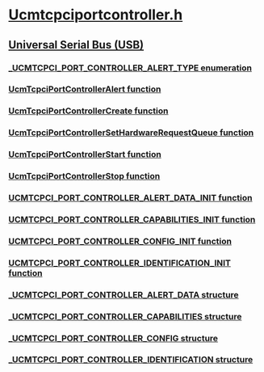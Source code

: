 # [Ucmtcpciportcontroller.h](index.md)
## [Universal Serial Bus (USB)](../_usbref/index.md)
### [_UCMTCPCI_PORT_CONTROLLER_ALERT_TYPE enumeration](../ucmtcpciportcontroller/ne-ucmtcpciportcontroller-_ucmtcpci_port_controller_alert_type.md)
### [UcmTcpciPortControllerAlert function](../ucmtcpciportcontroller/nf-ucmtcpciportcontroller-ucmtcpciportcontrolleralert.md)
### [UcmTcpciPortControllerCreate function](../ucmtcpciportcontroller/nf-ucmtcpciportcontroller-ucmtcpciportcontrollercreate.md)
### [UcmTcpciPortControllerSetHardwareRequestQueue function](../ucmtcpciportcontroller/nf-ucmtcpciportcontroller-ucmtcpciportcontrollersethardwarerequestqueue.md)
### [UcmTcpciPortControllerStart function](../ucmtcpciportcontroller/nf-ucmtcpciportcontroller-ucmtcpciportcontrollerstart.md)
### [UcmTcpciPortControllerStop function](../ucmtcpciportcontroller/nf-ucmtcpciportcontroller-ucmtcpciportcontrollerstop.md)
### [UCMTCPCI_PORT_CONTROLLER_ALERT_DATA_INIT function](../ucmtcpciportcontroller/nf-ucmtcpciportcontroller-ucmtcpci_port_controller_alert_data_init.md)
### [UCMTCPCI_PORT_CONTROLLER_CAPABILITIES_INIT function](../ucmtcpciportcontroller/nf-ucmtcpciportcontroller-ucmtcpci_port_controller_capabilities_init.md)
### [UCMTCPCI_PORT_CONTROLLER_CONFIG_INIT function](../ucmtcpciportcontroller/nf-ucmtcpciportcontroller-ucmtcpci_port_controller_config_init.md)
### [UCMTCPCI_PORT_CONTROLLER_IDENTIFICATION_INIT function](../ucmtcpciportcontroller/nf-ucmtcpciportcontroller-ucmtcpci_port_controller_identification_init.md)
### [_UCMTCPCI_PORT_CONTROLLER_ALERT_DATA structure](../ucmtcpciportcontroller/ns-ucmtcpciportcontroller-_ucmtcpci_port_controller_alert_data.md)
### [_UCMTCPCI_PORT_CONTROLLER_CAPABILITIES structure](../ucmtcpciportcontroller/ns-ucmtcpciportcontroller-_ucmtcpci_port_controller_capabilities.md)
### [_UCMTCPCI_PORT_CONTROLLER_CONFIG structure](../ucmtcpciportcontroller/ns-ucmtcpciportcontroller-_ucmtcpci_port_controller_config.md)
### [_UCMTCPCI_PORT_CONTROLLER_IDENTIFICATION structure](../ucmtcpciportcontroller/ns-ucmtcpciportcontroller-_ucmtcpci_port_controller_identification.md)
